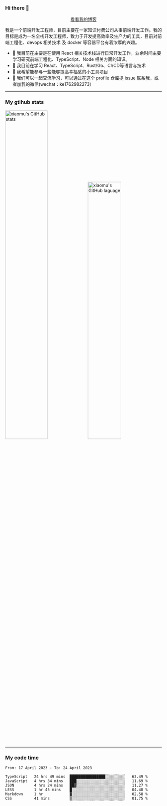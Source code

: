 ### Hi there 👋

<p align="center">
  <a href="https://blog.realjacket.site/">看看我的博客</a>
</p>

我是一个前端开发工程师，目前主要在一家知识付费公司从事前端开发工作。我的目标是成为一名全栈开发工程师，致力于开发提高效率及生产力的工具，目前对前端工程化、devops 相关技术 及 docker 等容器平台有着浓厚的兴趣。

- 🔭 我目前在主要是在使用 React 相关技术栈进行日常开发工作，业余时间主要学习研究前端工程化、TypeScript、Node 相关方面的知识。
- 🌱 我目前在学习 React、TypeScript、Rust/Go、CI/CD等语言与技术
- 👯 我希望能参与一些能够提高幸福感的小工具项目
- 💬 我们可以一起交流学习，可以通过在这个 profile 仓库提 issue 联系我，或者加我的微信(wechat：ke1762982273）

***

### My gtihub stats

<a><img src="https://github-readme-stats-git-masterrstaa-rickstaa.vercel.app/api?username=real-jacket&&show_icons=true" title="xiaomu's GitHub stats" alt="xiaomu's GitHub stats" style="width:52%;"/></a>
<a><img src="https://github-readme-stats-git-masterrstaa-rickstaa.vercel.app/api/top-langs/?username=real-jacket&layout=compact" title="xiaomu's GitHub laguage" alt="xiaomu's GitHub laguage" style="width:46%;"/><a/>

***

### My code time

<!--START_SECTION:waka-->

```text
From: 17 April 2023 - To: 24 April 2023

TypeScript   24 hrs 49 mins  ████████████████░░░░░░░░░   63.49 %
JavaScript   4 hrs 34 mins   ███░░░░░░░░░░░░░░░░░░░░░░   11.69 %
JSON         4 hrs 24 mins   ██▓░░░░░░░░░░░░░░░░░░░░░░   11.27 %
LESS         1 hr 45 mins    █░░░░░░░░░░░░░░░░░░░░░░░░   04.48 %
Markdown     1 hr            ▓░░░░░░░░░░░░░░░░░░░░░░░░   02.58 %
CSS          41 mins         ▒░░░░░░░░░░░░░░░░░░░░░░░░   01.75 %
```

<!--END_SECTION:waka-->

